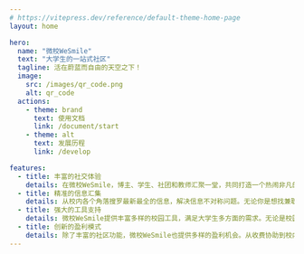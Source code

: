```yaml
---
# https://vitepress.dev/reference/default-theme-home-page
layout: home

hero:
  name: "微校WeSmile"
  text: "大学生的一站式社区"
  tagline: 活在蔚蓝而自由的天空之下！
  image:
    src: /images/qr_code.png
    alt: qr_code
  actions:
    - theme: brand
      text: 使用文档
      link: /document/start
    - theme: alt
      text: 发展历程
      link: /develop

features:
  - title: 丰富的社交体验
    details: 在微校WeSmile，博主、学生、社团和教师汇聚一堂，共同打造一个热闹非凡的社交天地。近万人在这里展开无限交流，分享彼此的故事和心情。
  - title: 精准的信息汇集
    details: 从校内各个角落搜罗最新最全的信息，解决信息不对称问题。无论你是想找兼职机会、了解最新活动，还是需要校园地图指引，这里应有尽有。
  - title: 强大的工具支持
    details: 微校WeSmile提供丰富多样的校园工具，满足大学生多方面的需求。无论是校园网站一站通、AI智能助手，还是周边生活信息，都为你量身定制。
  - title: 创新的盈利模式
    details: 除了丰富的社区功能，微校WeSmile也提供多样的盈利机会。从收费协助到校内代购，我们不断创新，为你提供更多实现价值的方式。
---
```


